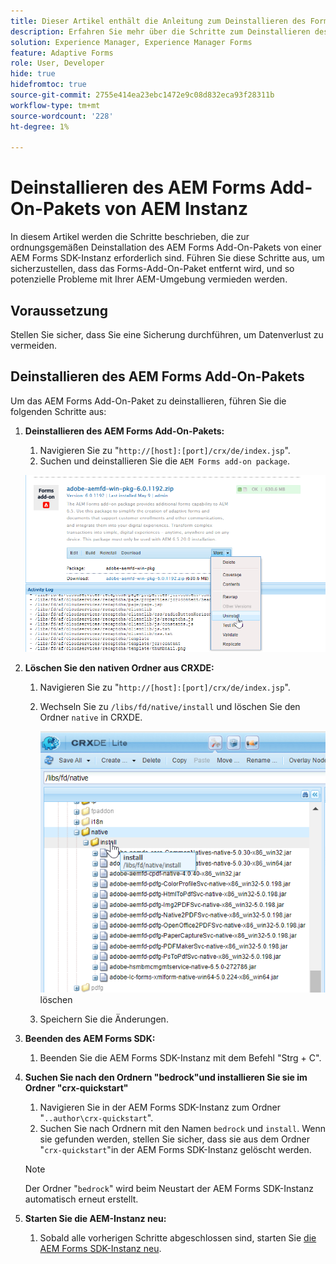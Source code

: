 ```yaml
---
title: Dieser Artikel enthält die Anleitung zum Deinstallieren des Forms-Add-On-Pakets mit CRX Package Manager.
description: Erfahren Sie mehr über die Schritte zum Deinstallieren des Forms-Add-On-Pakets mit CRX Package Manager.
solution: Experience Manager, Experience Manager Forms
feature: Adaptive Forms
role: User, Developer
hide: true
hidefromtoc: true
source-git-commit: 2755e414ea23ebc1472e9c08d832eca93f28311b
workflow-type: tm+mt
source-wordcount: '228'
ht-degree: 1%

---
```



# Deinstallieren des AEM Forms Add-On-Pakets von AEM Instanz

In diesem Artikel werden die Schritte beschrieben, die zur ordnungsgemäßen Deinstallation des AEM Forms Add-On-Pakets von einer AEM Forms SDK-Instanz erforderlich sind. Führen Sie diese Schritte aus, um sicherzustellen, dass das Forms-Add-On-Paket entfernt wird, und so potenzielle Probleme mit Ihrer AEM-Umgebung vermieden werden.

## Voraussetzung

Stellen Sie sicher, dass Sie eine Sicherung durchführen, um Datenverlust zu vermeiden.

## Deinstallieren des AEM Forms Add-On-Pakets

Um das AEM Forms Add-On-Paket zu deinstallieren, führen Sie die folgenden Schritte aus:

1. **Deinstallieren des AEM Forms Add-On-Pakets:**
   1. Navigieren Sie zu &quot;`http://[host]:[port]/crx/de/index.jsp`&quot;.
   1. Suchen und deinstallieren Sie die `AEM Forms add-on package`.

   ![Paket deinstallieren](/help/forms/using/assets/uninstall-aem-forms-package.png)

1. **Löschen Sie den nativen Ordner aus CRXDE:**
   1. Navigieren Sie zu &quot;`http://[host]:[port]/crx/de/index.jsp`&quot;.
   1. Wechseln Sie zu `/libs/fd/native/install` und löschen Sie den Ordner `native` in CRXDE.

      ![Nativen Knoten aus CRX/de](/help/forms/using/assets/native-install-folder-crxde.png) löschen
   1. Speichern Sie die Änderungen.

1. **Beenden des AEM Forms SDK:**
   1. Beenden Sie die AEM Forms SDK-Instanz mit dem Befehl &quot;Strg + C&quot;.

1. **Suchen Sie nach den Ordnern &quot;bedrock&quot;und installieren Sie sie im Ordner &quot;crx-quickstart&quot;**
   1. Navigieren Sie in der AEM Forms SDK-Instanz zum Ordner &quot;`..author\crx-quickstart`&quot;.
   1. Suchen Sie nach Ordnern mit den Namen `bedrock` und `install`.
Wenn sie gefunden werden, stellen Sie sicher, dass sie aus dem Ordner &quot;`crx-quickstart`&quot;in der AEM Forms SDK-Instanz gelöscht werden.

   >[!NOTE]
   >
   > Der Ordner &quot;`bedrock`&quot; wird beim Neustart der AEM Forms SDK-Instanz automatisch erneut erstellt.

1. **Starten Sie die AEM-Instanz neu:**
   1. Sobald alle vorherigen Schritte abgeschlossen sind, starten Sie [die AEM Forms SDK-Instanz neu](/help/forms/using/restart-aem-sdk.md).




